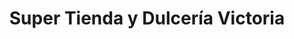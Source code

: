 ---
title: "Super Tienda y Dulcería Victoria"
url: /santa-tecla/super-tienda-y-dulceria-victoria/
shop: Lebensmittel
---
